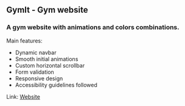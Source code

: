 ## GymIt - Gym website

### A gym website with animations and colors combinations.

Main features:

- Dynamic navbar
- Smooth initial animations
- Custom horizontal scrollbar
- Form validation
- Responsive design
- Accessibility guidelines followed

Link: [Website](gym-typescript-sigma.vercel.app)